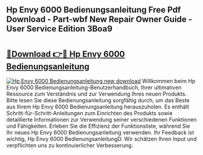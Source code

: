 ## Hp Envy 6000 Bedienungsanleitung Free Pdf Download - Part-wbf New Repair Owner Guide - User Service Edition 3Boa9

# <h2><a href="http://df4i0hg.blite.top/?on=Hp+Envy+6000+Bedienungsanleitung">🔗Download 👉🔴 Hp Envy 6000 Bedienungsanleitung</a></h2>

[![Hp Envy 6000 Bedienungsanleitung new download](https://i.imgur.com/lujVjoI.png)](http://df4i0hg.blite.top/?on=Hp+Envy+6000+Bedienungsanleitung)
Willkommen beim Hp Envy 6000 Bedienungsanleitung-Benutzerhandbuch, Ihrer ultimativen Ressource zum Verständnis und zur Verwendung Ihres neuen Produkts. Bitte lesen Sie diese Bedienungsanleitung sorgfältig durch, um das Beste aus Ihrem Hp Envy 6000 Bedienungsanleitung herauszuholen. Es enthält Schritt-für-Schritt-Anleitungen zum Einrichten des Produkts sowie detaillierte Informationen zur Verwendung seiner verschiedenen Funktionen und Fähigkeiten. Erleben Sie die Effizienz der Funktionsliste, während Sie Ihr neues Hp Envy 6000 Bedienungsanleitung verwenden. Ihr Feedback ist wichtig, Hp Envy 6000 BedienungsanleitungD. Wir schätzen Ihren Input und verpflichten uns zu kontinuierlicher Verbesserung.
